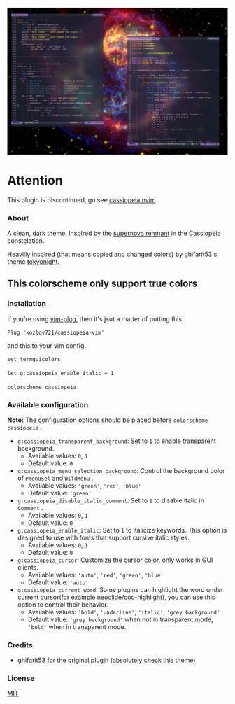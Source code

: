 <!-- markdownlint-disable-file -->
<p align="center">
 <img src="pictures/cassiopeia_full.png">
</p>

# Attention

This plugin is discontinued,
go see [cassiopeia.nvim](https://github.com/kozlov721/cassiopeia.nvim).

### About

A clean, dark theme. Inspired by the
[supernova remnant](<https://en.wikipedia.org/wiki/Cassiopeia_A>)
in the Cassiopeia constelation.

Heavilly inspired (that means copied and changed colors)
by ghifarit53's theme [tokyonight](https://github.com/ghifarit53/tokyonight-vim).

## This colorscheme only support true colors

### Installation

If you're using [vim-plug](https://github.com/junegunn/vim-plug),
then it's jsut a matter of putting this

```vim
Plug 'kozlov721/cassiopeia-vim'
```

and this to your vim config.

```vim
set termguicolors

let g:cassiopeia_enable_italic = 1

colorscheme cassiopeia
```

### Available configuration

**Note:** The configuration options should be placed before `colorscheme cassiopeia` .

- `g:cassiopeia_transparent_background`: Set to `1` to enable transparent background.
  - Available values: `0`, `1`
  - Default value: `0`
- `g:cassiopeia_menu_selection_background`: Control the background color of `PmenuSel` and `WildMenu` .
  - Available values: `'green'`, `'red'`, `'blue'`
  - Default value: `'green'`
- `g:cassiopeia_disable_italic_comment`: Set to `1` to disable italic in `Comment` .
  - Available values: `0`, `1`
  - Default value: `0`
- `g:cassiopeia_enable_italic`: Set to `1` to italicize keywords. This option is designed to use with fonts that support cursive italic styles.
  - Available values: `0`, `1`
  - Default value: `0`
- `g:cassiopeia_cursor`: Customize the cursor color, only works in GUI clients.
  - Available values: `'auto'`, `'red'`, `'green'`, `'blue'`
  - Default value: `'auto'`
- `g:cassiopeia_current_word`: Some plugins can highlight the word under current cursor(for example [neoclide/coc-highlight](https://github.com/neoclide/coc-highlight)), you can use this option to control their behavior.
  - Available values: `'bold'`, `'underline'`, `'italic'`, `'grey background'`
  - Default value: `'grey background'` when not in transparent mode, `'bold'` when in transparent mode.

### Credits

- [ghifarit53](https://github.com/ghifarit53/tokyonight-vim) for the original plugin (absolutely check this theme)

### License

[MIT](./LICENSE)

